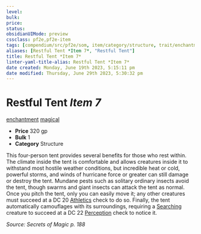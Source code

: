 ```yaml
---
level:
bulk:
price:
status:
obsidianUIMode: preview
cssclass: pf2e,pf2e-item
tags: [compendium/src/pf2e/som, item/category/structure, trait/enchantment, trait/magical]
aliases: [Restful Tent *Item 7*, "Restful Tent"]
title: Restful Tent *Item 7*
linter-yaml-title-alias: Restful Tent *Item 7*
date created: Monday, June 19th 2023, 5:15:11 pm
date modified: Thursday, June 29th 2023, 5:30:32 pm
---
```


# Restful Tent *Item 7*

[enchantment](rules/traits/enchantment.md) [magical](rules/traits/magical.md)  

- **Price** 320 gp
- **Bulk** 1
- **Category** Structure

This four-person tent provides several benefits for those who rest within. The climate inside the tent is comfortable and allows creatures inside it to withstand most hostile weather conditions, but incredible heat or cold, powerful storms, and winds of hurricane force or greater can still damage or destroy the tent. Mundane pests such as solitary ordinary insects avoid the tent, though swarms and giant insects can attack the tent as normal. Once you pitch the tent, only you can easily move it; any other creatures must succeed at a DC 20 [Athletics](compendium/skills.md#Athletics) check to do so. Finally, the tent automatically camouflages with its surroundings, requiring a [Searching](rules/actions/search.md) creature to succeed at a DC 22 [Perception](compendium/skills.md#Perception) check to notice it.

*Source: Secrets of Magic p. 188*
